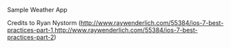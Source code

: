 Sample Weather App

Credits to Ryan Nystorm
(http://www.raywenderlich.com/55384/ios-7-best-practices-part-1,http://www.raywenderlich.com/55384/ios-7-best-practices-part-2)